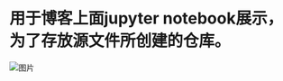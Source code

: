# 用于博客上面jupyter notebook展示，为了存放源文件所创建的仓库。
![图片](https://user-images.githubusercontent.com/76742505/183396822-32005901-e98c-4724-b7e4-5091b8e1bfc0.png)
